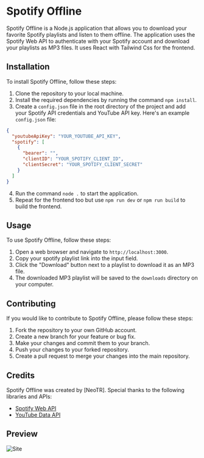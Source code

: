 # Spotify Offline

Spotify Offline is a Node.js application that allows you to download your favorite Spotify playlists and listen to them offline. The application uses the Spotify Web API to authenticate with your Spotify account and download your playlists as MP3 files. It uses React with Tailwind Css for the frontend.

## Installation

To install Spotify Offline, follow these steps:

1. Clone the repository to your local machine.
2. Install the required dependencies by running the command `npm install`.
3. Create a `config.json` file in the root directory of the project and add your Spotify API credentials and YouTube API key. Here's an example `config.json` file:

```json
{
  "youtubeApiKey": "YOUR_YOUTUBE_API_KEY",
  "spotify": [
    {
      "bearer": "",
      "clientID": "YOUR_SPOTIFY_CLIENT_ID",
      "clientSecret": "YOUR_SPOTIFY_CLIENT_SECRET"
    }
  ]
}
```

4. Run the command `node .` to start the application.
5. Repeat for the frontend too but use `npm run dev` or `npm run build` to build the frontend.

## Usage

To use Spotify Offline, follow these steps:

1. Open a web browser and navigate to `http://localhost:3000`.
2. Copy your spotify playlist link into the input field.
3. Click the "Download" button next to a playlist to download it as an MP3 file.
4. The downloaded MP3 playlist will be saved to the `downloads` directory on your computer.

## Contributing

If you would like to contribute to Spotify Offline, please follow these steps:

1. Fork the repository to your own GitHub account.
2. Create a new branch for your feature or bug fix.
3. Make your changes and commit them to your branch.
4. Push your changes to your forked repository.
5. Create a pull request to merge your changes into the main repository.

## Credits

Spotify Offline was created by [NeoTR]. Special thanks to the following libraries and APIs:

- [Spotify Web API](https://developer.spotify.com/documentation/web-api/)
- [YouTube Data API](https://developers.google.com/youtube/v3)

## Preview
![Site](https://i.imgur.com/ZD9Su6t.png)
